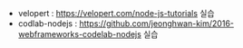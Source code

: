 - velopert : <https://velopert.com/node-js-tutorials> 실습
- codlab-nodejs : <https://github.com/jeonghwan-kim/2016-webframeworks-codelab-nodejs> 실습